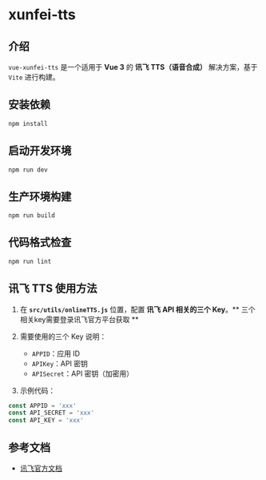 # xunfei-tts

## 介绍
`vue-xunfei-tts` 是一个适用于 **Vue 3** 的 **讯飞 TTS（语音合成）** 解决方案，基于 `Vite` 进行构建。

## 安装依赖
```sh
npm install
```

## 启动开发环境
```sh
npm run dev
```

## 生产环境构建
```sh
npm run build
```

## 代码格式检查
```sh
npm run lint
```

## 讯飞 TTS 使用方法
1. 在 **`src/utils/onlineTTS.js`** 位置，配置 **讯飞 API 相关的三个 Key**。** 三个相关key需要登录讯飞官方平台获取 **
2. 需要使用的三个 Key 说明：
   - `APPID`：应用 ID
   - `APIKey`：API 密钥
   - `APISecret`：API 密钥（加密用）

3. 示例代码：
```js
const APPID = 'xxx'
const API_SECRET = 'xxx'
const API_KEY = 'xxx'
```

## 参考文档
- [讯飞官方文档](https://www.xfyun.cn/doc/)

